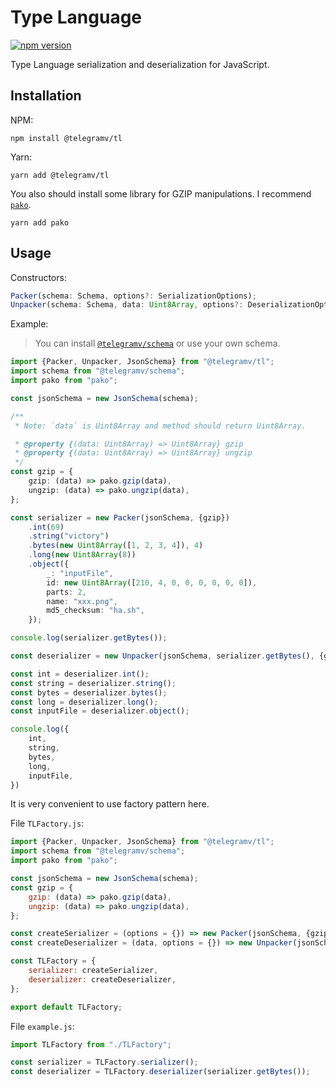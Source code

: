 # Type Language
[![npm version](https://badge.fury.io/js/%40telegramv%2Ftl.svg)](https://badge.fury.io/js/%40telegramv%2Ftl)

Type Language serialization and deserialization for JavaScript.

## Installation
NPM:
```shell script
npm install @telegramv/tl
```

Yarn:
```shell script
yarn add @telegramv/tl
```

You also should install some library for GZIP manipulations. I recommend [`pako`](https://github.com/nodeca/pako).
```shell script
yarn add pako
```

## Usage
Constructors:
```typescript
Packer(schema: Schema, options?: SerializationOptions);
Unpacker(schema: Schema, data: Uint8Array, options?: DeserializationOptions);
```


Example:
> You can install [`@telegramv/schema`](https://github.com/TelegramV/Schema) or use your own schema.
```typescript
import {Packer, Unpacker, JsonSchema} from "@telegramv/tl";
import schema from "@telegramv/schema";
import pako from "pako";

const jsonSchema = new JsonSchema(schema);

/**
 * Note: `data` is Uint8Array and method should return Uint8Array.

 * @property {(data: Uint8Array) => Uint8Array} gzip
 * @property {(data: Uint8Array) => Uint8Array} ungzip
 */
const gzip = {
    gzip: (data) => pako.gzip(data),
    ungzip: (data) => pako.ungzip(data),
};

const serializer = new Packer(jsonSchema, {gzip})
    .int(69)
    .string("victory")
    .bytes(new Uint8Array([1, 2, 3, 4]), 4)
    .long(new Uint8Array(8))
    .object({
        _: "inputFile",
        id: new Uint8Array([210, 4, 0, 0, 0, 0, 0, 0]),
        parts: 2,
        name: "xxx.png",
        md5_checksum: "ha.sh",
    });

console.log(serializer.getBytes());

const deserializer = new Unpacker(jsonSchema, serializer.getBytes(), {gzip});

const int = deserializer.int();
const string = deserializer.string();
const bytes = deserializer.bytes();
const long = deserializer.long();
const inputFile = deserializer.object();

console.log({
    int,
    string,
    bytes,
    long,
    inputFile,
})
```

It is very convenient to use factory pattern here.

File `TLFactory.js`:
```javascript
import {Packer, Unpacker, JsonSchema} from "@telegramv/tl";
import schema from "@telegramv/schema";
import pako from "pako";

const jsonSchema = new JsonSchema(schema);
const gzip = {
    gzip: (data) => pako.gzip(data),
    ungzip: (data) => pako.ungzip(data),
};

const createSerializer = (options = {}) => new Packer(jsonSchema, {gzip, ...options})
const createDeserializer = (data, options = {}) => new Unpacker(jsonSchema, data, {gzip, ...options})

const TLFactory = {
    serializer: createSerializer,
    deserializer: createDeserializer,
};

export default TLFactory;
```

File `example.js`:
```javascript
import TLFactory from "./TLFactory";

const serializer = TLFactory.serializer();
const deserializer = TLFactory.deserializer(serializer.getBytes());
```